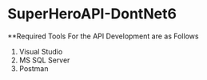 # SuperHeroAPI-DontNet6

**Required Tools For the API Development are as Follows 
1) Visual Studio
2) MS SQL Server
3) Postman 
